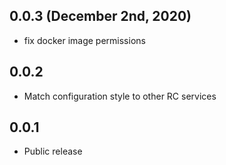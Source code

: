 ## 0.0.3 (December 2nd, 2020)

- fix docker image permissions

## 0.0.2

* Match configuration style to other RC services

## 0.0.1

* Public release
